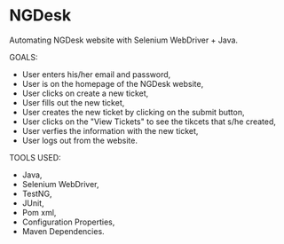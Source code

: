 # NGDesk
Automating NGDesk website with Selenium WebDriver + Java.

GOALS:
* User enters his/her email and password,
* User is on the homepage of the NGDesk website,
* User clicks on create a new ticket,
* User fills out the new ticket, 
* User creates the new ticket by clicking on the submit button,
* User clicks on the "View Tickets" to see the tikcets that s/he created,
* User verfies the information with the new ticket,
* User logs out from the website.

TOOLS USED:
* Java,
* Selenium WebDriver,
* TestNG,
* JUnit,
* Pom xml,
* Configuration Properties,
* Maven Dependencies.


